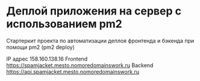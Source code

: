 # Деплой приложения на сервер с использованием pm2

Стартеркит проекта по автоматизации деплоя фронтенда и бэкенда при помощи pm2 (pm2 deploy)

IP адрес 158.160.138.16
Frontend https://spamjacket.mesto.nomoredomainswork.ru
Backend https://api.spamjacket.mesto.nomoredomainswork.ru
